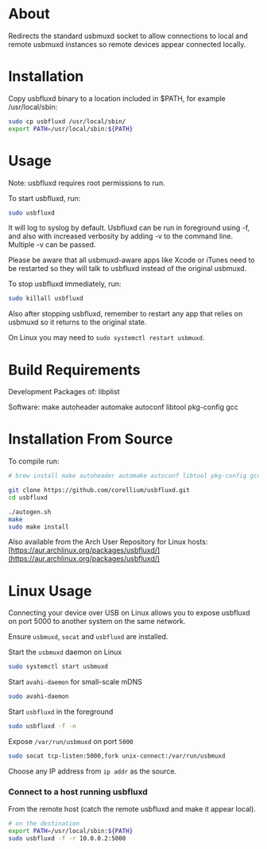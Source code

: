 About
=====

Redirects the standard usbmuxd socket to allow connections to local and
remote usbmuxd instances so remote devices appear connected locally.


Installation
============

Copy usbfluxd binary to a location included in $PATH, for example
/usr/local/sbin:
```zsh
sudo cp usbfluxd /usr/local/sbin/
export PATH=/usr/local/sbin:${PATH}
```

Usage
=====

Note: usbfluxd requires root permissions to run.

To start usbfluxd, run:

```zsh
sudo usbfluxd
```

It will log to syslog by default. Usbfluxd can be run in foreground using -f,
and also with increased verbosity by adding -v to the command line. Multiple
-v can be passed.

Please be aware that all usbmuxd-aware apps like Xcode or iTunes need to be
restarted so they will talk to usbfluxd instead of the original usbmuxd.

To stop usbfluxd immediately, run:

```zsh
sudo killall usbfluxd
```

Also after stopping usbfluxd, remember to restart any app that relies on
usbmuxd so it returns to the original state.

On Linux you may need to `sudo systemctl restart usbmuxd`.


Build Requirements
==================

Development Packages of:
	libplist

Software:
	make
	autoheader
	automake
	autoconf
	libtool
	pkg-config
	gcc


Installation From Source
========================

To compile run:
```zsh
# brew install make autoheader automake autoconf libtool pkg-config gcc libimobiledevice

git clone https://github.com/corellium/usbfluxd.git
cd usbfluxd

./autogen.sh
make
sudo make install
```

Also available from the Arch User Repository for Linux hosts: [https://aur.archlinux.org/packages/usbfluxd/](https://aur.archlinux.org/packages/usbfluxd/)


Linux Usage
===========

Connecting your device over USB on Linux allows you to expose usbfluxd on port 5000 to another system on the same network.

Ensure `usbmuxd`, `socat` and `usbfluxd` are installed.

Start the `usbmuxd` daemon on Linux
```bash
sudo systemctl start usbmuxd
```

Start `avahi-daemon` for small-scale mDNS
```bash
sudo avahi-daemon
```

Start `usbfluxd` in the foreground
```bash
sudo usbfluxd -f -n
```

Expose `/var/run/usbmuxd` on port `5000`
```bash
sudo socat tcp-listen:5000,fork unix-connect:/var/run/usbmuxd
```

Choose any IP address from `ip addr` as the source.

### Connect to a host running usbfluxd

From the remote host (catch the remote usbfluxd and make it appear local).

```zsh
# on the destination
export PATH=/usr/local/sbin:${PATH}
sudo usbfluxd -f -r 10.0.0.2:5000
```
